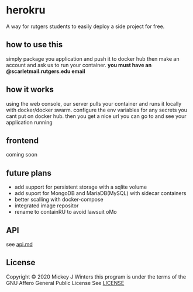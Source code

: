 # herokru
A way for rutgers students to easily deploy a side project for free.

## how to use this
simply package you application and push it to docker hub
then make an account and ask us to run your container.
**you must have an @scarletmail.rutgers.edu email**

## how it works
using the web console, our server pulls your container and runs it
locally with docker/docker swarm. configure the env variables for
any secrets you cant put on docker hub. then you get a nice url you
can go to and see your application running

## frontend
coming soon

## future plans
- add support for persistent storage with a sqlite volume
- add suport for MongoDB and MariaDB(MySQL) with sidecar containers
- better scalling with docker-compose
- integrated image repositor
- rename to containRU to avoid lawsuit oMo

## API
see [api.md](api.md)


## License

Copyright © 2020 Mickey J Winters
this program is under the terms of the GNU Affero General Public License
See [LICENSE](LICENSE)
